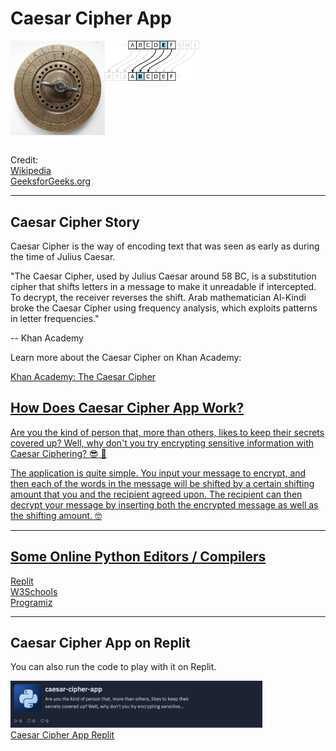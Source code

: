 # Caesar Cipher App

<div style="display: flex; flex-direction: row;">
<img src="/cipher-disk.jpeg" width="30%" height="30%"></img>
<img src="/caesar-cipher-left-shift.png" width="30%" height="30%"></img>
</div>
<br>
<p>
Credit: <br>
  <a href="https://en.wikipedia.org/wiki/Caesar_cipher">Wikipedia</a><br>
  <a href="geeksforgeeks.org/caesar-cipher-in-cryptography/">GeeksforGeeks.org</a>
</p>
<hr>

## Caesar Cipher Story

<p>Caesar Cipher is the way of encoding text that was seen as early as during the time of Julius Caesar.</p>

<p>
"The Caesar Cipher, used by Julius Caesar around 58 BC, is a substitution cipher that shifts letters in a message to make it unreadable if intercepted. 
To decrypt, the receiver reverses the shift. 
Arab mathematician Al-Kindi broke the Caesar Cipher using frequency analysis, which exploits patterns in letter frequencies." <br>

-- Khan Academy
</p>

<p>Learn more about the Caesar Cipher on Khan Academy: </p>
<p>
  <a href="https://www.khanacademy.org/computing/computer-science/cryptography/crypt/v/caesar-cipher#:~:text=The%20Caesar%20Cipher%2C%20used%20by,exploits%20patterns%20in%20letter%20frequencies.">Khan Academy: The Caesar Cipher
</p>


## How Does Caesar Cipher App Work?

<p>
  Are you the kind of person that, more than others, likes to keep their secrets covered up? Well, why don't you try encrypting sensitive information with Caesar Ciphering? 😎 🧮
</p>

<p>
  The application is quite simple. You input your message to encrypt, and then each of the words in the message will be shifted by a certain shifting amount that you and the recipient agreed upon.
  The recipient can then decrypt your message by inserting both the encrypted message as well as the shifting amount. 🤓
</p>

<hr>

## Some Online Python Editors / Compilers

<a href="https://replit.com/new/python3">Replit</a><br>
<a href="https://www.w3schools.com/python/trypython.asp?filename=demo_compiler">W3Schools</a><br>
<a href="https://www.programiz.com/python-programming/online-compiler">Programiz</a>

<hr>

## Caesar Cipher App on Replit

You can also run the code to play with it on Replit. <br>

<a href="https://replit.com/@saverionegro/caesar-cipher-app?v=1"><img src="/caesar-cipher-app-replit.png" width="80%" height="80%"></a>
<br>
<a href="https://replit.com/@saverionegro/caesar-cipher-app?v=1">Caesar Cipher App Replit</a>
